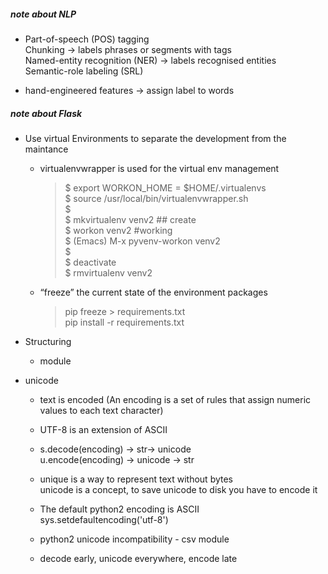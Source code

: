 ##### note about NLP
  * Part-of-speech (POS) tagging  
    Chunking -> labels phrases or segments with tags  
    Named-entity recognition (NER) -> labels recognised entities  
    Semantic-role labeling (SRL)  

  * hand-engineered features -> assign label to words 


##### note about Flask
* Use virtual Environments to separate the development from the maintance 
    - virtualenvwrapper is used for the virtual env management
      > $ export WORKON_HOME = $HOME/.virtualenvs  
        $ source /usr/local/bin/virtualenvwrapper.sh   
        $     
        $ mkvirtualenv venv2  ## create   
        $ workon venv2   #working    
        $ (Emacs) M-x pyvenv-workon venv2   
        $    
        $ deactivate  
        $ rmvirtualenv venv2

    - “freeze” the current state of the environment packages  
      > pip freeze > requirements.txt   
      > pip install -r requirements.txt 

* Structuring
    - module

* unicode 
   - text is encoded (An encoding is a set of rules that assign numeric values to each text character)  
   - UTF-8 is an extension of ASCII  

   - s.decode(encoding) -> str-> unicode  
     u.encode(encoding) -> unicode -> str  

   - unique is a way to represent text without bytes  
    unicode is a concept, to save unicode to disk you have to encode it

   - The default python2 encoding is ASCII  
      sys.setdefaultencoding('utf-8')  

    - python2 unicode incompatibility - csv module   

    - decode early, unicode everywhere, encode late


   
 